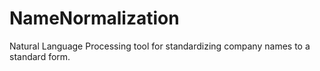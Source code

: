 # NameNormalization
Natural Language Processing tool for standardizing company names to a standard form.